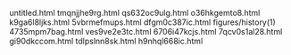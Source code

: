 untitled.html
tmqnjjhe9rg.html
qs632oc9ulg.html
o36hkgemto8.html
k9ga6l8ljks.html
5vbrmefmups.html
dfgm0c387ic.html
figures/history(1)
4735mpm7bag.html
ves9ve2e3tc.html
6706i47kcjs.html
7qcv0s1al28.html
gi90dkccom.html
tdlpslnn8sk.html
h9nhql668ic.html